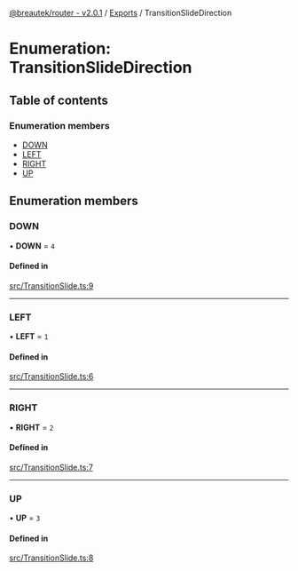 [@breautek/router - v2.0.1](../README.md) / [Exports](../modules.md) / TransitionSlideDirection

# Enumeration: TransitionSlideDirection

## Table of contents

### Enumeration members

- [DOWN](TransitionSlideDirection.md#down)
- [LEFT](TransitionSlideDirection.md#left)
- [RIGHT](TransitionSlideDirection.md#right)
- [UP](TransitionSlideDirection.md#up)

## Enumeration members

### DOWN

• **DOWN** = `4`

#### Defined in

[src/TransitionSlide.ts:9](https://github.com/breautek/router/blob/90a4daa/src/TransitionSlide.ts#L9)

___

### LEFT

• **LEFT** = `1`

#### Defined in

[src/TransitionSlide.ts:6](https://github.com/breautek/router/blob/90a4daa/src/TransitionSlide.ts#L6)

___

### RIGHT

• **RIGHT** = `2`

#### Defined in

[src/TransitionSlide.ts:7](https://github.com/breautek/router/blob/90a4daa/src/TransitionSlide.ts#L7)

___

### UP

• **UP** = `3`

#### Defined in

[src/TransitionSlide.ts:8](https://github.com/breautek/router/blob/90a4daa/src/TransitionSlide.ts#L8)
